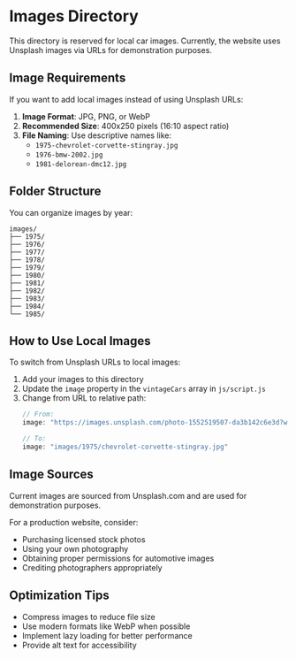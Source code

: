 # Images Directory

This directory is reserved for local car images. Currently, the website uses Unsplash images via URLs for demonstration purposes.

## Image Requirements

If you want to add local images instead of using Unsplash URLs:

1. **Image Format**: JPG, PNG, or WebP
2. **Recommended Size**: 400x250 pixels (16:10 aspect ratio)
3. **File Naming**: Use descriptive names like:
   - `1975-chevrolet-corvette-stingray.jpg`
   - `1976-bmw-2002.jpg`
   - `1981-delorean-dmc12.jpg`

## Folder Structure

You can organize images by year:

```
images/
├── 1975/
├── 1976/
├── 1977/
├── 1978/
├── 1979/
├── 1980/
├── 1981/
├── 1982/
├── 1983/
├── 1984/
└── 1985/
```

## How to Use Local Images

To switch from Unsplash URLs to local images:

1. Add your images to this directory
2. Update the `image` property in the `vintageCars` array in `js/script.js`
3. Change from URL to relative path:
   ```javascript
   // From:
   image: "https://images.unsplash.com/photo-1552519507-da3b142c6e3d?w=400&h=250&fit=crop"
   
   // To:
   image: "images/1975/chevrolet-corvette-stingray.jpg"
   ```

## Image Sources

Current images are sourced from Unsplash.com and are used for demonstration purposes. 

For a production website, consider:
- Purchasing licensed stock photos
- Using your own photography
- Obtaining proper permissions for automotive images
- Crediting photographers appropriately

## Optimization Tips

- Compress images to reduce file size
- Use modern formats like WebP when possible
- Implement lazy loading for better performance
- Provide alt text for accessibility
